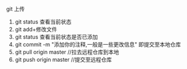 git 上传


1. git status 查看当前状态
2. git add+修改文件
3. git status 查看当前状态是否已添加
4. git commit -m "添加你的注释,一般是一些更改信息"  即提交至本地仓库
5. git pull origin master //拉去远程仓库到本地
6. git push origin master //提交至远程仓库

